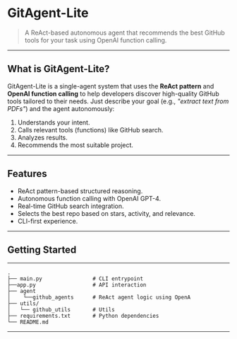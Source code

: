 # GitAgent-Lite

> A ReAct-based autonomous agent that recommends the best GitHub tools for your task using OpenAI function calling.

---

## What is GitAgent-Lite?

GitAgent-Lite is a single-agent system that uses the **ReAct pattern** and **OpenAI function calling** to help developers discover high-quality GitHub tools tailored to their needs. Just describe your goal (e.g., _"extract text from PDFs"_) and the agent autonomously:

1. Understands your intent.
2. Calls relevant tools (functions) like GitHub search.
3. Analyzes results.
4. Recommends the most suitable project.

---

## Features

-  ReAct pattern-based structured reasoning.
-  Autonomous function calling with OpenAI GPT-4.
-  Real-time GitHub search integration.
-  Selects the best repo based on stars, activity, and relevance.
-  CLI-first experience.

---

##  Getting Started
---
```
.
├── main.py                # CLI entrypoint
├──app.py                  # API interaction
├── agent
│    └──github_agents      # ReAct agent logic using OpenA
├── utils/
│   └── github_utils       # Utils
├── requirements.txt       # Python dependencies
└── README.md           

```
---